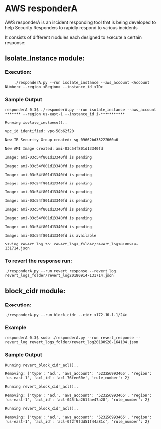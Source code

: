 
# AWS responderA 
AWS responderA is an incident responding tool that is being developed to help Security Responders to rapidly respond to various incidents

It consists of different modules each designed to execute a certain response:

## Isolate_Instance module:
### Execution:
		./responderA.py --run isolate_instance --aws_account <Account NUmber> --region <Region> --instance_id <ID>

### Sample Output

```
responderA 0.3$ ./responderA.py --run isolate_instance --aws_account ******* --region us-east-1 --instance_id i-***********

Running isolate_instance()..

vpc_id identified: vpc-58b62f20

New IR Security Group created: sg-09662bd35222660a6

New AMI Image created: ami-03c54f801d13340fd

Image: ami-03c54f801d13340fd is pending

Image: ami-03c54f801d13340fd is pending

Image: ami-03c54f801d13340fd is pending

Image: ami-03c54f801d13340fd is pending

Image: ami-03c54f801d13340fd is pending

Image: ami-03c54f801d13340fd is pending

Image: ami-03c54f801d13340fd is pending

Image: ami-03c54f801d13340fd is pending

Image: ami-03c54f801d13340fd is pending

Image: ami-03c54f801d13340fd is available

Saving revert log to: revert_logs_folder/revert_log20180914-131714.json
```
### To revert the response run:

```
./responderA.py --run revert_response --revert_log revert_logs_folder/revert_log20180914-131714.json
```
## block_cidr module:

### Execution:
`./responderA.py --run block_cidr --cidr <172.16.1.1/24>`

### Example
``` 
responderA 0.3$ sudo ./responderA.py --run revert_response --revert_log revert_logs_folder/revert_log20180920-164104.json
```
### Sample Output
```
Running revert_block_cidr_acl()..

Removing: {'type': 'acl', 'aws_account': '523256993465', 'region': 'us-east-1', 'acl_id': 'acl-76fee60e', 'rule_number': 2}

Running revert_block_cidr_acl()..

Removing: {'type': 'acl', 'aws_account': '523256993465', 'region': 'us-east-1', 'acl_id': 'acl-045fba261fae47a28', 'rule_number': 2}

Running revert_block_cidr_acl()..

Removing: {'type': 'acl', 'aws_account': '523256993465', 'region': 'us-east-1', 'acl_id': 'acl-0f2f9fdd51f44a81c', 'rule_number': 2}
```